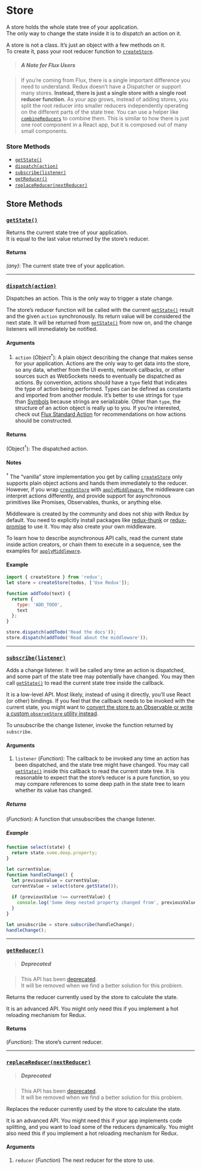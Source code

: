 # Store

A store holds the whole state tree of your application.  
The only way to change the state inside it is to dispatch an action on it.  

A store is not a class. It’s just an object with a few methods on it.  
To create it, pass your root reducer function to [`createStore`](createStore.md).

>##### A Note for Flux Users

>If you’re coming from Flux, there is a single important difference you need to understand. Redux doesn’t have a Dispatcher or support many stores. **Instead, there is just a single store with a single root reducer function.** As your app grows, instead of adding stores, you split the root reducer into smaller reducers independently operating on the different parts of the state tree. You can use a helper like [`combineReducers`](combineReducers.md) to combine them. This is similar to how there is just one root component in a React app, but it is composed out of many small components.

### Store Methods

- [`getState()`](#getState)
- [`dispatch(action)`](#dispatch)
- [`subscribe(listener)`](#subscribe)
- [`getReducer()`](#getReducer)
- [`replaceReducer(nextReducer)`](#replaceReducer)

## Store Methods

### <a id='getState'></a>[`getState()`](#getState)

Returns the current state tree of your application.  
It is equal to the last value returned by the store’s reducer.

#### Returns

*(any)*: The current state tree of your application.

<hr>

### <a id='dispatch'></a>[`dispatch(action)`](#dispatch)

Dispatches an action. This is the only way to trigger a state change.

The store’s reducer function will be called with the current [`getState()`](#getState) result and the given `action` synchronously. Its return value will be considered the next state. It will be returned from [`getState()`](#getState) from now on, and the change listeners will immediately be notified.

#### Arguments

1. `action` (*Object*<sup>†</sup>): A plain object describing the change that makes sense for your application. Actions are the only way to get data into the store, so any data, whether from the UI events, network callbacks, or other sources such as WebSockets needs to eventually be dispatched as actions. By convention, actions should have a `type` field that indicates the type of action being performed. Types can be defined as constants and imported from another module. It’s better to use strings for `type` than [Symbols](https://developer.mozilla.org/en/docs/Web/JavaScript/Reference/Global_Objects/Symbol) because strings are serializable. Other than `type`, the structure of an action object is really up to you. If you’re interested, check out [Flux Standard Action](https://github.com/acdlite/flux-standard-action) for recommendations on how actions should be constructed.

#### Returns

(Object<sup>†</sup>): The dispatched action.

#### Notes

<sup>†</sup> The “vanilla” store implementation you get by calling [`createStore`](createStore.md) only supports plain object actions and hands them immediately to the reducer. However, if you wrap [`createStore`](createStore.md) with [`applyMiddleware`](applyMiddleware.md), the middleware can interpret actions differently, and provide support for asynchronous primitives like Promises, Observables, thunks, or anything else.

Middleware is created by the community and does not ship with Redux by default. You need to explicitly install packages like [redux-thunk](https://github.com/gaearon/redux-thunk) or [redux-promise](https://github.com/acdlite/redux-promise) to use it. You may also create your own middleware.

To learn how to describe asynchronous API calls, read the current state inside action creators, or chain them to execute in a sequence, see the examples for [`applyMiddleware`](applyMiddleware.md).

#### Example

```js
import { createStore } from 'redux';
let store = createStore(todos, ['Use Redux']);

function addTodo(text) {
  return {
    type: 'ADD_TODO',
    text
  };
}

store.dispatch(addTodo('Read the docs'));
store.dispatch(addTodo('Read about the middleware'));
```

<hr>

### <a id='subscribe'></a>[`subscribe(listener)`](#subscribe)

Adds a change listener. It will be called any time an action is dispatched, and some part of the state tree may potentially have changed. You may then call [`getState()`](#getState) to read the current state tree inside the callback.

It is a low-level API. Most likely, instead of using it directly, you’ll use React (or other) bindings. If you feel that the callback needs to be invoked with the current state, you might want to [convert the store to an Observable or write a custom `observeStore` utility instead](https://github.com/gaearon/redux/issues/303#issuecomment-125184409).

To unsubscribe the change listener, invoke the function returned by `subscribe`.

#### Arguments

1. `listener` (*Function*): The callback to be invoked any time an action has been dispatched, and the state tree might have changed. You may call [`getState()`](#getState) inside this callback to read the current state tree. It is reasonable to expect that the store’s reducer is a pure function, so you may compare references to some deep path in the state tree to learn whether its value has changed.

##### Returns

(*Function*): A function that unsubscribes the change listener.

##### Example

```js
function select(state) {
  return state.some.deep.property;
}

let currentValue;
function handleChange() {
  let previousValue = currentValue;
  currentValue = select(store.getState());
  
  if (previousValue !== currentValue) {
    console.log('Some deep nested property changed from', previousValue, 'to', currentValue);
  }
}

let unsubscribe = store.subscribe(handleChange);
handleChange();
```

<hr>

### <a id='getReducer'></a>[`getReducer()`](#getReducer)

>##### Deprecated

>This API has been [deprecated](https://github.com/gaearon/redux/issues/350).  
>It will be removed when we find a better solution for this problem.

Returns the reducer currently used by the store to calculate the state.

It is an advanced API. You might only need this if you implement a hot reloading mechanism for Redux.

#### Returns

(*Function*): The store’s current reducer.

<hr>

### <a id='replaceReducer'></a>[`replaceReducer(nextReducer)`](#replaceReducer)

>##### Deprecated

>This API has been [deprecated](https://github.com/gaearon/redux/issues/350).  
>It will be removed when we find a better solution for this problem.

Replaces the reducer currently used by the store to calculate the state.

It is an advanced API. You might need this if your app implements code splitting, and you want to load some of the reducers dynamically. You might also need this if you implement a hot reloading mechanism for Redux.

#### Arguments

1. `reducer` (*Function*) The next reducer for the store to use.

